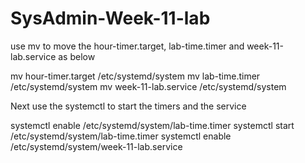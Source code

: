 # SysAdmin-Week-11-lab
use mv to move the hour-timer.target, lab-time.timer and week-11-lab.service as below 

mv hour-timer.target /etc/systemd/system
mv lab-time.timer /etc/systemd/system
mv week-11-lab.service /etc/systemd/system

Next use the systemctl to start the timers and the service

systemctl enable /etc/systemd/system/lab-time.timer
systemctl start  /etc/systemd/system/lab-time.timer
systemctl enable /etc/systemd/system/week-11-lab.service
